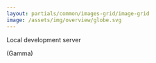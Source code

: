 ```yaml
---
layout: partials/common/images-grid/image-grid
image: /assets/img/overview/globe.svg
---
```


Local development server

(Gamma)
